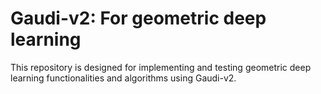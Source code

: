 # Gaudi-v2: For geometric deep learning

This repository is designed for implementing and testing geometric deep learning functionalities and algorithms using Gaudi-v2.

